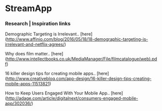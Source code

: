 # StreamApp

### Research | Inspiration links

Demographic Targeting is Irrelevant.. [here] (http://www.affinio.com/blog/2016/05/18/18-demographic-targeting-is-irrelevant-and-netflix-agrees/)

Why does film matter.. [here] (http://www.intellectbooks.co.uk/MediaManager/File/filmcatalogue(web).pdf)

16 killer design tips for creating mobile apps.. [here] (http://www.creativebloq.com/app-design/16-killer-design-tips-creating-mobile-apps-11513821)

How to Keep Users Engaged With Your Mobile App.. [here] (http://adage.com/article/digitalnext/consumers-engaged-mobile-app/302036/)